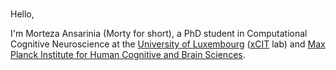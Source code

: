 ### 

Hello,

I'm Morteza Ansarinia (Morty for short), a PhD student in Computational Cognitive Neuroscience at the [University of Luxembourg](https.ui.lu) ([xCIT](https://xcit.org) lab) and [Max Planck Institute for Human Cognitive and Brain Sciences](https://www.cbs.mpg.de/en).

<!--
**morteza/morteza** is a ✨ _special_ ✨ repository because its `README.md` (this file) appears on your GitHub profile.

Here are some ideas to get you started:

- 🔭 I’m currently working on ...
- 🌱 I’m currently learning ...
- 👯 I’m looking to collaborate on ...
- 🤔 I’m looking for help with ...
- 💬 Ask me about ...
- 📫 How to reach me: ...
- 😄 Pronouns: ...
- ⚡ Fun fact: ...
-->
